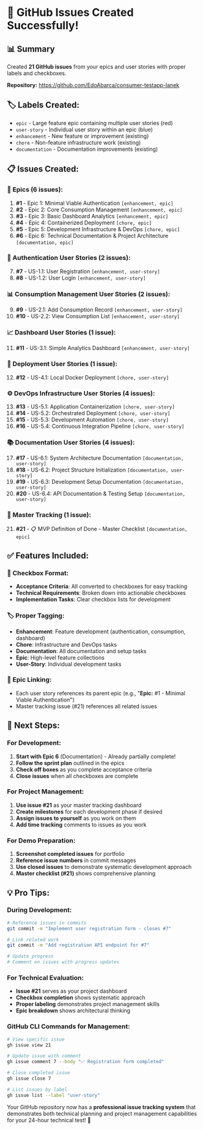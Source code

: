 # 🎯 GitHub Issues Created Successfully!

## 📊 Summary
Created **21 GitHub issues** from your epics and user stories with proper labels and checkboxes.

**Repository:** https://github.com/EdoAbarca/consumer-testapp-lanek

## 🏷️ Labels Created:
- `epic` - Large feature epic containing multiple user stories (red)
- `user-story` - Individual user story within an epic (blue)
- `enhancement` - New feature or improvement (existing)
- `chore` - Non-feature infrastructure work (existing)  
- `documentation` - Documentation improvements (existing)

## 📋 Issues Created:

### 🎯 Epics (6 issues):
1. **#1** - Epic 1: Minimal Viable Authentication `[enhancement, epic]`
2. **#2** - Epic 2: Core Consumption Management `[enhancement, epic]`
3. **#3** - Epic 3: Basic Dashboard Analytics `[enhancement, epic]`
4. **#4** - Epic 4: Containerized Deployment `[chore, epic]`
5. **#5** - Epic 5: Development Infrastructure & DevOps `[chore, epic]`
6. **#6** - Epic 6: Technical Documentation & Project Architecture `[documentation, epic]`

### 👤 Authentication User Stories (2 issues):
7. **#7** - US-1.1: User Registration `[enhancement, user-story]`
8. **#8** - US-1.2: User Login `[enhancement, user-story]`

### 📊 Consumption Management User Stories (2 issues):
9. **#9** - US-2.1: Add Consumption Record `[enhancement, user-story]`
10. **#10** - US-2.2: View Consumption List `[enhancement, user-story]`

### 📈 Dashboard User Stories (1 issue):
11. **#11** - US-3.1: Simple Analytics Dashboard `[enhancement, user-story]`

### 🐳 Deployment User Stories (1 issue):
12. **#12** - US-4.1: Local Docker Deployment `[chore, user-story]`

### ⚙️ DevOps Infrastructure User Stories (4 issues):
13. **#13** - US-5.1: Application Containerization `[chore, user-story]`
14. **#14** - US-5.2: Orchestrated Deployment `[chore, user-story]`
15. **#15** - US-5.3: Development Automation `[chore, user-story]`
16. **#16** - US-5.4: Continuous Integration Pipeline `[chore, user-story]`

### 📚 Documentation User Stories (4 issues):
17. **#17** - US-6.1: System Architecture Documentation `[documentation, user-story]`
18. **#18** - US-6.2: Project Structure Initialization `[documentation, user-story]`
19. **#19** - US-6.3: Development Setup Documentation `[documentation, user-story]`
20. **#20** - US-6.4: API Documentation & Testing Setup `[documentation, user-story]`

### 🎯 Master Tracking (1 issue):
21. **#21** - 📋 MVP Definition of Done - Master Checklist `[documentation, epic]`

## ✅ Features Included:

### 🔲 Checkbox Format:
- **Acceptance Criteria**: All converted to checkboxes for easy tracking
- **Technical Requirements**: Broken down into actionable checkboxes
- **Implementation Tasks**: Clear checkbox lists for development

### 🏷️ Proper Tagging:
- **Enhancement**: Feature development (authentication, consumption, dashboard)
- **Chore**: Infrastructure and DevOps tasks  
- **Documentation**: All documentation and setup tasks
- **Epic**: High-level feature collections
- **User-Story**: Individual development tasks

### 🔗 Epic Linking:
- Each user story references its parent epic (e.g., "**Epic:** #1 - Minimal Viable Authentication")
- Master tracking issue (#21) references all related issues

## 🚀 Next Steps:

### For Development:
1. **Start with Epic 6** (Documentation) - Already partially complete!
2. **Follow the sprint plan** outlined in the epics
3. **Check off boxes** as you complete acceptance criteria
4. **Close issues** when all checkboxes are complete

### For Project Management:
1. **Use issue #21** as your master tracking dashboard
2. **Create milestones** for each development phase if desired
3. **Assign issues to yourself** as you work on them
4. **Add time tracking** comments to issues as you work

### For Demo Preparation:
1. **Screenshot completed issues** for portfolio
2. **Reference issue numbers** in commit messages
3. **Use closed issues** to demonstrate systematic development approach
4. **Master checklist (#21)** shows comprehensive planning

## 💡 Pro Tips:

### During Development:
```bash
# Reference issues in commits
git commit -m "Implement user registration form - closes #7"

# Link related work
git commit -m "Add registration API endpoint for #7"

# Update progress
# Comment on issues with progress updates
```

### For Technical Evaluation:
- **Issue #21** serves as your project dashboard
- **Checkbox completion** shows systematic approach
- **Proper labeling** demonstrates project management skills
- **Epic breakdown** shows architectural thinking

### GitHub CLI Commands for Management:
```bash
# View specific issue
gh issue view 21

# Update issue with comment
gh issue comment 7 --body "✅ Registration form completed"

# Close completed issue
gh issue close 7

# List issues by label
gh issue list --label "user-story"
```

Your GitHub repository now has a **professional issue tracking system** that demonstrates both technical planning and project management capabilities for your 24-hour technical test! 🎉